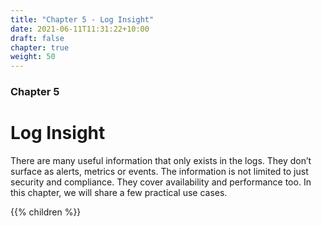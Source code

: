 ```yaml
---
title: "Chapter 5 - Log Insight"
date: 2021-06-11T11:31:22+10:00
draft: false
chapter: true
weight: 50
---
```


### Chapter 5
# Log Insight

There are many useful information that only exists in the logs. They don’t surface as alerts, metrics or events. The information is not limited to just security and compliance. They cover availability and performance too. In this chapter, we will share a few practical use cases.

{{% children %}}